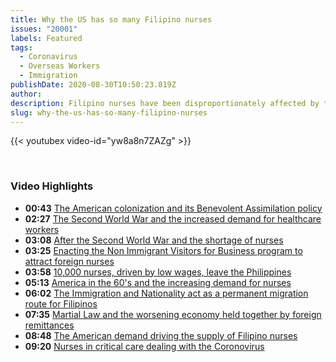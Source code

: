 ```yaml
---
title: Why the US has so many Filipino nurses
issues: "20001"
labels: Featured
tags:
  - Coronavirus
  - Overseas Workers
  - Immigration
publishDate: 2020-08-30T10:50:23.819Z
author: 
description: Filipino nurses have been disproportionately affected by the coronavirus in the US. That’s because they make up an outsized portion of the nursing workforce. About one-third of all foreign-born nurses in the US are Filipino. 
slug: why-the-us-has-so-many-filipino-nurses
---
```


{{< youtubex video-id="yw8a8n7ZAZg" >}}


<br />
<h3 class="mb-4 mt-4 font-semibold">Video Highlights</h3>

<div class="timeline">

* **00:43** [The American colonization and its Benevolent Assimilation policy](javascript:playAt(40);void(0);)
* **02:27** [The Second World War and the increased demand for healthcare workers](javascript:playAt(147);void(0);)
* **03:08** [After the Second World War and the shortage of nurses](javascript:playAt(188);void(0);)
* **03:25** [Enacting the Non Immigrant Visitors for Business program to attract foreign nurses](javascript:playAt(205);void(0);)
* **03:58** [10,000 nurses, driven by low wages, leave the Philippines](javascript:playAt(238);void(0);)
* **05:13** [America in the 60's and the increasing demand for nurses](javascript:playAt(313);void(0);)
* **06:02** [The Immigration and Nationality act as a permanent migration route for Filipinos](javascript:playAt(362);void(0);)
* **07:35** [Martial Law and the worsening economy held together by foreign remittances](javascript:playAt(455);void(0);)
* **08:48** [The American demand driving the supply of Filipino nurses](javascript:playAt(528);void(0);)
* **09:20** [Nurses in critical care dealing with the Coronovirus](javascript:playAt(560);void(0);)

</div>